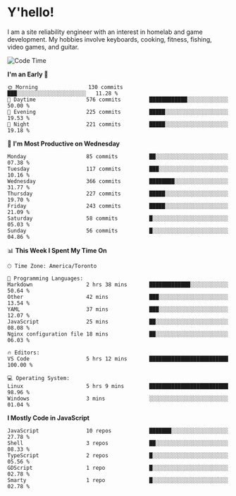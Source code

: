 # Y'hello!
I am a site reliability engineer with an interest in homelab and game development.
My hobbies involve keyboards, cooking, fitness, fishing, video games, and guitar.

<!--START_SECTION:waka-->
![Code Time](http://img.shields.io/badge/Code%20Time-69%20hrs%2024%20mins-blue)

**I'm an Early 🐤** 

```text
🌞 Morning                130 commits         ███░░░░░░░░░░░░░░░░░░░░░░   11.28 % 
🌆 Daytime                576 commits         ████████████░░░░░░░░░░░░░   50.00 % 
🌃 Evening                225 commits         █████░░░░░░░░░░░░░░░░░░░░   19.53 % 
🌙 Night                  221 commits         █████░░░░░░░░░░░░░░░░░░░░   19.18 % 
```
📅 **I'm Most Productive on Wednesday** 

```text
Monday                   85 commits          ██░░░░░░░░░░░░░░░░░░░░░░░   07.38 % 
Tuesday                  117 commits         ███░░░░░░░░░░░░░░░░░░░░░░   10.16 % 
Wednesday                366 commits         ████████░░░░░░░░░░░░░░░░░   31.77 % 
Thursday                 227 commits         █████░░░░░░░░░░░░░░░░░░░░   19.70 % 
Friday                   243 commits         █████░░░░░░░░░░░░░░░░░░░░   21.09 % 
Saturday                 58 commits          █░░░░░░░░░░░░░░░░░░░░░░░░   05.03 % 
Sunday                   56 commits          █░░░░░░░░░░░░░░░░░░░░░░░░   04.86 % 
```


📊 **This Week I Spent My Time On** 

```text
🕑︎ Time Zone: America/Toronto

💬 Programming Languages: 
Markdown                 2 hrs 38 mins       █████████████░░░░░░░░░░░░   50.64 % 
Other                    42 mins             ███░░░░░░░░░░░░░░░░░░░░░░   13.54 % 
YAML                     37 mins             ███░░░░░░░░░░░░░░░░░░░░░░   12.07 % 
JavaScript               25 mins             ██░░░░░░░░░░░░░░░░░░░░░░░   08.08 % 
Nginx configuration file 18 mins             ██░░░░░░░░░░░░░░░░░░░░░░░   06.03 % 

🔥 Editors: 
VS Code                  5 hrs 12 mins       █████████████████████████   100.00 % 

💻 Operating System: 
Linux                    5 hrs 9 mins        █████████████████████████   98.96 % 
Windows                  3 mins              ░░░░░░░░░░░░░░░░░░░░░░░░░   01.04 % 
```

**I Mostly Code in JavaScript** 

```text
JavaScript               10 repos            ███████░░░░░░░░░░░░░░░░░░   27.78 % 
Shell                    3 repos             ██░░░░░░░░░░░░░░░░░░░░░░░   08.33 % 
TypeScript               2 repos             █░░░░░░░░░░░░░░░░░░░░░░░░   05.56 % 
GDScript                 1 repo              █░░░░░░░░░░░░░░░░░░░░░░░░   02.78 % 
Smarty                   1 repo              █░░░░░░░░░░░░░░░░░░░░░░░░   02.78 % 
```




<!--END_SECTION:waka-->
